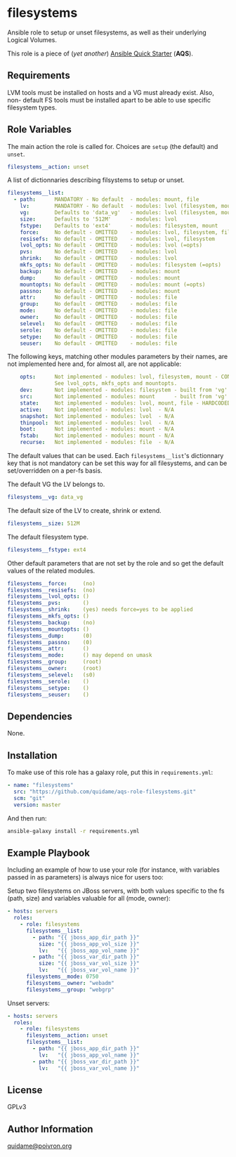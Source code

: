 # filesystems

Ansible role to setup or unset filesystems, as well as their underlying Logical
Volumes.

This role is a piece of (*yet another*) [Ansible Quick Starter](/aqs-common)
(**AQS**).

## Requirements

LVM tools must be installed on hosts and a VG must already exist. Also, non-
default FS tools must be installed apart to be able to use specific filesystem
types.

## Role Variables

The main action the role is called for. Choices are `setup` (the default) and
`unset`.
```yaml
filesystems__action: unset
```

A list of dictionnaries describing filsystems to setup or unset.
```yaml
filesystems__list:
  - path:      MANDATORY - No default  - modules: mount, file
    lv:        MANDATORY - No default  - modules: lvol (filesystem, mount)
    vg:        Defaults to 'data_vg'   - modules: lvol (filesystem, mount)
    size:      Defaults to '512M'      - modules: lvol
    fstype:    Defaults to 'ext4'      - modules: filesystem, mount
    force:     No default - OMITTED    - modules: lvol, filesystem, file
    resisefs:  No default - OMITTED    - modules: lvol, filesystem
    lvol_opts: No default - OMITTED    - modules: lvol (=opts)
    pvs:       No default - OMITTED    - modules: lvol
    shrink:    No default - OMITTED    - modules: lvol
    mkfs_opts: No default - OMITTED    - modules: filesystem (=opts)
    backup:    No default - OMITTED    - modules: mount
    dump:      No default - OMITTED    - modules: mount
    mountopts: No default - OMITTED    - modules: mount (=opts)
    passno:    No default - OMITTED    - modules: mount
    attr:      No default - OMITTED    - modules: file
    group:     No default - OMITTED    - modules: file
    mode:      No default - OMITTED    - modules: file
    owner:     No default - OMITTED    - modules: file
    selevel:   No default - OMITTED    - modules: file
    serole:    No default - OMITTED    - modules: file
    setype:    No default - OMITTED    - modules: file
    seuser:    No default - OMITTED    - modules: file
```

The following keys, matching other modules parameters by their names, are not
implemented here and, for almost all, are not applicable:
```yaml
    opts:      Not implemented - modules: lvol, filesystem, mount - CONFLICTS
               See lvol_opts, mkfs_opts and mountopts.
    dev:       Not implemented - modules: filesystem - built from 'vg' and 'lv'
    src:       Not implemented - modules: mount      - built from 'vg' and 'lv'
    state:     Not implemented - modules: lvol, mount, file - HARDCODED
    active:    Not implemented - modules: lvol  - N/A
    snapshot:  Not implemented - modules: lvol  - N/A
    thinpool:  Not implemented - modules: lvol  - N/A
    boot:      Not implemented - modules: mount - N/A
    fstab:     Not implemented - modules: mount - N/A
    recurse:   Not implemented - modules: file  - N/A
```

The default values that can be used. Each `filesystems__list`'s dictionnary
key that is not mandatory can be set this way for all filesystems, and can
be set/overridden on a per-fs basis.

The default VG the LV belongs to.
```yaml
filesystems__vg: data_vg
```

The default size of the LV to create, shrink or extend.
```yaml
filesystems__size: 512M
```

The default filesystem type.
```yaml
filesystems__fstype: ext4
```

Other default parameters that are not set by the role and so get the default
values of the related modules.
```yaml
filesystems__force:     (no)
filesystems__resisefs:  (no)
filesystems__lvol_opts: ()
filesystems__pvs:       ()
filesystems__shrink:    (yes) needs force=yes to be applied
filesystems__mkfs_opts: ()
filesystems__backup:    (no)
filesystems__mountopts: ()
filesystems__dump:      (0)
filesystems__passno:    (0)
filesystems__attr:      ()
filesystems__mode:      () may depend on umask
filesystems__group:     (root)
filesystems__owner:     (root)
filesystems__selevel:   (s0)
filesystems__serole:    ()
filesystems__setype:    ()
filesystems__seuser:    ()
```

## Dependencies

None.

## Installation

To make use of this role has a galaxy role, put this in `requirements.yml`:

```yaml
- name: "filesystems"
  src: "https://github.com/quidame/aqs-role-filesystems.git"
  scm: "git"
  version: master
```

And then run:

```bash
ansible-galaxy install -r requirements.yml
```

## Example Playbook

Including an example of how to use your role (for instance, with variables passed in as parameters) is always nice for users too:

Setup two filesystems on JBoss servers, with both values specific to the fs
(path, size) and variables valuable for all (mode, owner):
```yaml
- hosts: servers
  roles:
    - role: filesystems
      filesystems__list:
        - path: "{{ jboss_app_dir_path }}"
          size: "{{ jboss_app_vol_size }}"
          lv:   "{{ jboss_app_vol_name }}"
        - path: "{{ jboss_var_dir_path }}"
          size: "{{ jboss_var_vol_size }}"
          lv:   "{{ jboss_var_vol_name }}"
      filesystems__mode: 0750
      filesystems__owner: "webadm"
      filesystems__group: "webgrp"
```

Unset servers:
```yaml
- hosts: servers
  roles:
    - role: filesystems
      filesystems__action: unset
      filesystems__list:
        - path: "{{ jboss_app_dir_path }}"
          lv:   "{{ jboss_app_vol_name }}"
        - path: "{{ jboss_var_dir_path }}"
          lv:   "{{ jboss_var_vol_name }}"
```

## License

GPLv3

## Author Information

<quidame@poivron.org>
